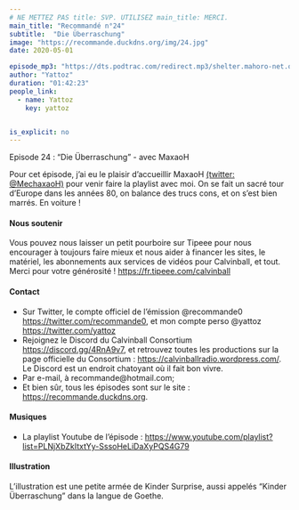 ```yaml
---
# NE METTEZ PAS title: SVP. UTILISEZ main_title: MERCI.
main_title: "Recommandé n°24"
subtitle:  "Die Überraschung"
image: "https://recommande.duckdns.org/img/24.jpg"
date: 2020-05-01

episode_mp3: "https://dts.podtrac.com/redirect.mp3/shelter.mahoro-net.org/~yattoz/recommande/episodes/episode24.mp3"
author: "Yattoz"
duration: "01:42:23"
people_link: 
  - name: Yattoz
    key: yattoz


is_explicit: no
---
```


<PodcastHeader/>

<!-- ECRIRE LA DESCRIPTION DE L'EPISODE SOUS CETTE LIGNE -->


 Episode 24 : “Die Überraschung” - avec MaxaoH 

<p>Pour cet épisode, j’ai eu le plaisir d’accueillir MaxaoH <a href="https://twitter.com/mechaxaoh" rel="nofollow">(twitter: @MechaxaoH)</a> pour venir faire la playlist avec moi. On se fait un sacré tour d’Europe dans les années 80, on balance des trucs cons, et on s’est bien marrés. En voiture !</p>

<h4>Nous soutenir</h4>

<p>Vous pouvez nous laisser un petit pourboire sur Tipeee pour nous encourager à toujours faire mieux et nous aider à financer les sites, le matériel, les abonnements aux services de vidéos pour Calvinball, et tout. Merci pour votre générosité ! <a href="https://fr.tipeee.com/calvinball" rel="nofollow">https://fr.tipeee.com/calvinball</a></p>

<h4>Contact</h4>

<ul>
  <li>Sur Twitter, le compte officiel de l’émission @recommande0 <a href="https://twitter.com/recommande0" rel="nofollow">https://twitter.com/recommande0</a>, et mon compte perso @yattoz <a href="https://twitter.com/yattoz" rel="nofollow">https://twitter.com/yattoz</a></li>
  <li>Rejoignez le Discord du Calvinball Consortium <a href="https://discord.gg/4RnA9v7" rel="nofollow">https://discord.gg/4RnA9v7</a>, et retrouvez toutes les productions sur la page officielle du Consortium : <a href="https://calvinballradio.wordpress.com/" rel="nofollow">https://calvinballradio.wordpress.com/</a>. Le Discord est un endroit chatoyant où il fait bon vivre.</li>
  <li>Par e-mail, à recommande@hotmail.com;</li>
  <li>Et bien sûr, tous les épisodes sont sur le site : <a href="https://recommande.duckdns.org" rel="nofollow">https://recommande.duckdns.org</a>.</li>
</ul>

<h4>Musiques</h4>

<ul>
  <li>La playlist Youtube de l’épisode : <a href="https://www.youtube.com/playlist?list=PLNjXbZkItxtYy-SssoHeLiDaXyPQS4G79" rel="nofollow">https://www.youtube.com/playlist?list=PLNjXbZkItxtYy-SssoHeLiDaXyPQS4G79</a></li>
</ul>

<h4>Illustration</h4>

<p>L’illustration est une petite armée de Kinder Surprise, aussi appelés “Kinder Überraschung” dans la langue de Goethe.</p>



